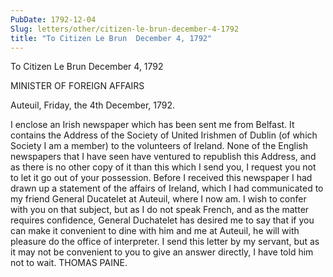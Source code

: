 ```yaml
---
PubDate: 1792-12-04
Slug: letters/other/citizen-le-brun-december-4-1792
title: "To Citizen Le Brun  December 4, 1792"
---
```


   To Citizen Le Brun  December 4, 1792

   MINISTER OF FOREIGN AFFAIRS

   Auteuil, Friday, the 4th December, 1792.

   I enclose an Irish newspaper which has been sent me from Belfast. It
   contains the Address of the Society of United Irishmen of Dublin (of which
   Society I am a member) to the volunteers of Ireland. None of the English
   newspapers that I have seen have ventured to republish this Address, and
   as there is no other copy of it than this which I send you, I request you
   not to let it go out of your possession. Before I received this newspaper
   I had drawn up a statement of the affairs of Ireland, which I had
   communicated to my friend General Ducatelet at Auteuil, where I now am. I
   wish to confer with you on that subject, but as I do not speak French, and
   as the matter requires confidence, General Duchatelet has desired me to
   say that if you can make it convenient to dine with him and me at Auteuil,
   he will with pleasure do the office of interpreter. I send this letter by
   my servant, but as it may not be convenient to you to give an answer
   directly, I have told him not to wait. THOMAS PAINE.




